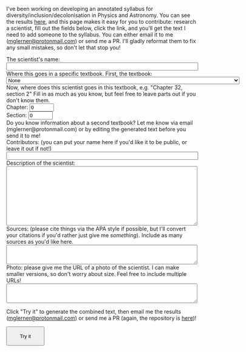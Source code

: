 <!--
.. title: NonNewtonian Scientists
.. slug: nonnewtonian-scientists
.. date: 2018-02-04 02:10:56 UTC
.. tags: 
.. category: 
.. link: 
.. description: 
.. type: text
-->

I've been working on developing an annotated syllabus for
diversity/inclusion/decolonisation in Physics and Astronomy. You can
see the results
[here](https://github.com/mglerner/IntroductoryPhysics), and this page
makes it easy for you to contribute: research a scientist, fill out
the fields below, click the link, and you'll get the text I need to
add someone to the syllabus. You can either email it to me (mglerner@protonmail.com) or send me a PR. I'll gladly reformat them to fix
any small mistakes, so don't let that stop you!

<!-- Thanks to -->
<!-- https://www.w3schools.com/js/tryit.asp?filename=tryjs_form_elements -->
<!-- for example javascript code -->

<form id="ScientistForm">
  The scientist's name:<br>
  <input type="text" name="Name" size="60"><br>
  Where this goes in a specific textbook. First, the textbook:
  <select name="Textbook">
      <option value="">None</option>
      <option value="Knight, Physics for Scientists and Engineers: A Strategic Approach with Modern Physics, 3rd Edition">Knight, Physics for Scientists and Engineers: A Strategic Approach with Modern Physics, 3rd Edition</option>
      <option value="Knight, College Physics: A Strategic Approach, 2nd Edition">Knight, College Physics: A Strategic Approach, 2nd Edition</option>
  </select>
  <br>
  Now, where does this scientist goes in this textbook, e.g. "Chapter 32, section 2" Fill in as much as you know, but feel free to
  leave parts out if you don't know them.<br>
  Chapter: <input type="number" name="Chapter" min="0" max="100" value="0">
  <br>
  Section: <input type="number" name="Section" min="0" max="100" value="0">
  <br>
  Do you know information about a second textbook? Let me know via email (mglerner@protonmail.com) 
  or by editing the generated text before you send it to me!
  <br>
  Contributors: (you can put your name here if you'd like it to be public, or leave it out if not!) <br>
  <input type="text" name="Contributors" size="60"><br>
  Description of the scientist: <br>
  <textarea rows="10" cols="60" name="Description"></textarea><br>
  Sources: (please cite things via the APA style if possible, but I'll
  convert your citations if you'd rather just give me
  <i>something</i>). Include as many sources as you'd like here. <br>
  <textarea rows="3" cols="60" name="Sources"></textarea><br>
  Photo: please give me the URL of a photo of the scientist. I can
  make smaller versions, so don't worry about size. Feel free to include multiple URLs!<br>
  <textarea rows="3" cols="60" name="Photo"></textarea><br>

</form>
  
Click "Try it" to generate the combined text, then email me the
results (<mglerner@protonmail.com>) or send me a PR (again, 
the repository is [here](https://github.com/mglerner/IntroductoryPhysics))!


<button style="height:50px;width:100px" onclick="formatIt()">Try it</button>

<p id="ScientistResults" style="background-color:LightGray;"></p>

<script>
function formatIt() {
    var x = document.getElementById("ScientistForm");
    var text = "";
    var textbook = "#Textbook<br><br>";
    var i;
    for (i = 0; i < x.length ;i++) {
        if (x.elements[i].name == "Textbook") {
            textbook += x.elements[i].value;
        } else if (x.elements[i].name == "Chapter") {
            if (x.elements[i].value > 0) {
                textbook += ", Chapter " + x.elements[i].value;
            }
        } else if (x.elements[i].name == "Section") {
            if (x.elements[i].value > 0) {
                textbook += ", Section " + x.elements[i].value;
            }
        } else {
            text += "# " + x.elements[i].name + "<br>" + x.elements[i].value + "<br><br>";
        }
    }
    document.getElementById("ScientistResults").innerHTML = text + textbook;
}
</script>

